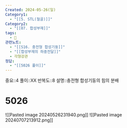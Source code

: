 ```yaml
---
Created: 2024-05-26(일)
Category1:
  - "[[5. STL(철골)]]"
Category2:
  - "[[07. 합성부재]]"
tags:
  - 🧮
관련노트:
  - "[[S16. 충전형 합성기둥]]"
  - "[[합성부재의 하중전달]]"
  - 각형강관
정답:
  - "[[5026 풀이]]"
---
```

중요::4
풀이::XX
반복도::8
설명::충전형 합성기둥의 힘의 분배
#  5026

![[Pasted image 20240526231940.png]]
![[Pasted image 20240707213912.png]]